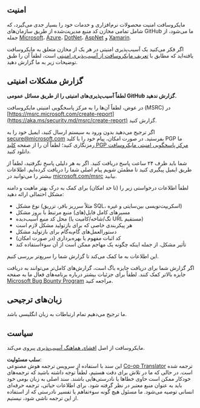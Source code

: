 <!--
CO_OP_TRANSLATOR_METADATA:
{
  "original_hash": "57f14126c1c6add76b3aef3844dfe4e3",
  "translation_date": "2025-07-16T15:38:30+00:00",
  "source_file": "SECURITY.md",
  "language_code": "fa"
}
-->
## امنیت

مایکروسافت امنیت محصولات نرم‌افزاری و خدمات خود را بسیار جدی می‌گیرد، که شامل تمامی مخازن کد منبع مدیریت‌شده از طریق سازمان‌های GitHub ما می‌شود، از جمله [Microsoft](https://github.com/Microsoft)، [Azure](https://github.com/Azure)، [DotNet](https://github.com/dotnet)، [AspNet](https://github.com/aspnet) و [Xamarin](https://github.com/xamarin).

اگر فکر می‌کنید یک آسیب‌پذیری امنیتی در هر یک از مخازن متعلق به مایکروسافت یافته‌اید که مطابق با [تعریف مایکروسافت از آسیب‌پذیری امنیتی](https://aka.ms/security.md/definition) است، لطفاً آن را طبق توضیحات زیر به ما گزارش دهید.

## گزارش مشکلات امنیتی

**لطفاً آسیب‌پذیری‌های امنیتی را از طریق مسائل عمومی GitHub گزارش ندهید.**

در عوض، لطفاً آن‌ها را به مرکز پاسخگویی امنیتی مایکروسافت (MSRC) در [https://msrc.microsoft.com/create-report](https://aka.ms/security.md/msrc/create-report) گزارش کنید.

اگر ترجیح می‌دهید بدون ورود به سیستم ارسال کنید، ایمیل خود را به [secure@microsoft.com](mailto:secure@microsoft.com) بفرستید. در صورت امکان، پیام خود را با کلید PGP ما رمزنگاری کنید؛ لطفاً آن را از صفحه [کلید PGP مرکز پاسخگویی امنیتی مایکروسافت](https://aka.ms/security.md/msrc/pgp) دانلود کنید.

شما باید ظرف ۲۴ ساعت پاسخ دریافت کنید. اگر به هر دلیلی پاسخ نگرفتید، لطفاً از طریق ایمیل پیگیری کنید تا مطمئن شویم پیام اصلی شما را دریافت کرده‌ایم. اطلاعات بیشتر را می‌توانید در [microsoft.com/msrc](https://www.microsoft.com/msrc) بیابید.

لطفاً اطلاعات درخواستی زیر را (تا حد امکان) برای کمک به درک بهتر ماهیت و دامنه مشکل احتمالی ارائه دهید:

  * نوع مشکل (مثلاً سرریز بافر، تزریق SQL، اسکریپت‌نویسی بین‌سایتی و غیره)
  * مسیرهای کامل فایل(های) منبع مرتبط با بروز مشکل
  * محل کد منبع آسیب‌دیده (تگ/شاخه/کامیت یا URL مستقیم)
  * هر پیکربندی خاصی که برای بازتولید مشکل لازم است
  * دستورالعمل‌های گام‌به‌گام برای بازتولید مشکل
  * کد اثبات مفهوم یا بهره‌برداری (در صورت امکان)
  * تأثیر مشکل، از جمله اینکه چگونه یک مهاجم ممکن است از آن سوءاستفاده کند

این اطلاعات به ما کمک می‌کند تا گزارش شما را سریع‌تر بررسی کنیم.

اگر گزارش شما برای دریافت جایزه باگ است، گزارش‌های کامل‌تر می‌توانند به دریافت جایزه بالاتر کمک کنند. لطفاً برای جزئیات بیشتر درباره برنامه‌های فعال ما به صفحه [Microsoft Bug Bounty Program](https://aka.ms/security.md/msrc/bounty) مراجعه کنید.

## زبان‌های ترجیحی

ما ترجیح می‌دهیم تمام ارتباطات به زبان انگلیسی باشد.

## سیاست

مایکروسافت از اصل [افشای هماهنگ آسیب‌پذیری](https://aka.ms/security.md/cvd) پیروی می‌کند.

**سلب مسئولیت**:  
این سند با استفاده از سرویس ترجمه هوش مصنوعی [Co-op Translator](https://github.com/Azure/co-op-translator) ترجمه شده است. در حالی که ما در تلاش برای دقت هستیم، لطفاً توجه داشته باشید که ترجمه‌های خودکار ممکن است حاوی خطاها یا نادرستی‌هایی باشند. سند اصلی به زبان بومی خود باید به عنوان منبع معتبر در نظر گرفته شود. برای اطلاعات حیاتی، ترجمه حرفه‌ای انسانی توصیه می‌شود. ما مسئول هیچ گونه سوءتفاهم یا تفسیر نادرستی که از استفاده از این ترجمه ناشی شود، نیستیم.